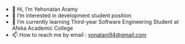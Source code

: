 - 👋 Hi, I’m Yehonatan Aramy
- 👀 I’m interested in development student position 
- 🌱 I’m currently learning Third-year Software Engineering Student at Afeka Academic College
- 📫 How to reach me by email : yonatani94@gmail.com

<!---
yonatani94/yonatani94 is a ✨ special ✨ repository because its `README.md` (this file) appears on your GitHub profile.
You can click the Preview link to take a look at your changes.
--->
